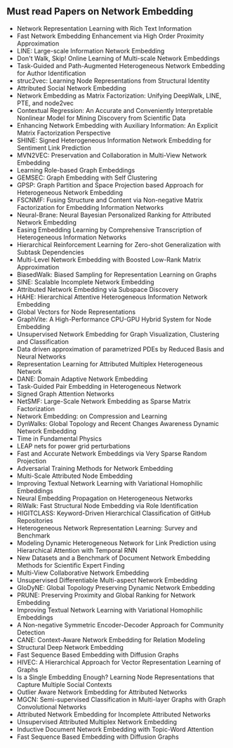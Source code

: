 <h2> Must read Papers on Network Embedding</h2>
<ul>

                             

 <li><a target="_blank" href="https://github.com/manjunath5496/Must-read-Papers-on-Network-Embedding/blob/master/pof(1).pdf" style="text-decoration:none;">Network Representation Learning with Rich Text Information</a></li>

 <li><a target="_blank" href="https://github.com/manjunath5496/Must-read-Papers-on-Network-Embedding/blob/master/pof(2).pdf" style="text-decoration:none;">Fast Network Embedding Enhancement via High Order Proximity Approximation</a></li>

<li><a target="_blank" href="https://github.com/manjunath5496/Must-read-Papers-on-Network-Embedding/blob/master/pof(3).pdf" style="text-decoration:none;">LINE: Large-scale Information Network Embedding</a></li>
 <li><a target="_blank" href="https://github.com/manjunath5496/Must-read-Papers-on-Network-Embedding/blob/master/pof(4).pdf" style="text-decoration:none;">Don't Walk, Skip! Online Learning of Multi-scale Network Embeddings</a></li>                              




<li><a target="_blank" href="https://github.com/manjunath5496/Must-read-Papers-on-Network-Embedding/blob/master/pof(5).pdf" style="text-decoration:none;">Task-Guided and Path-Augmented Heterogeneous Network Embedding for Author Identification</a></li>
<li><a target="_blank" href="https://github.com/manjunath5496/Must-read-Papers-on-Network-Embedding/blob/master/pof(6).pdf" style="text-decoration:none;">struc2vec: Learning Node Representations from Structural Identity</a></li>
 <li><a target="_blank" href="https://github.com/manjunath5496/Must-read-Papers-on-Network-Embedding/blob/master/pof(7).pdf" style="text-decoration:none;">Attributed Social Network Embedding</a></li>

 <li><a target="_blank" href="https://github.com/manjunath5496/Must-read-Papers-on-Network-Embedding/blob/master/pof(8).pdf" style="text-decoration:none;"> Network Embedding as Matrix Factorization: Unifying DeepWalk, LINE, PTE, and node2vec </a></li>
   <li><a target="_blank" href="https://github.com/manjunath5496/Must-read-Papers-on-Network-Embedding/blob/master/pof(9).pdf" style="text-decoration:none;">Contextual Regression: An Accurate and Conveniently Interpretable Nonlinear Model for Mining Discovery from Scientific Data</a></li>
  
   
 <li><a target="_blank" href="https://github.com/manjunath5496/Must-read-Papers-on-Network-Embedding/blob/master/pof(10).pdf" style="text-decoration:none;">Enhancing Network Embedding with Auxiliary Information: An Explicit Matrix Factorization Perspective</a></li>                              
<li><a target="_blank" href="https://github.com/manjunath5496/Must-read-Papers-on-Network-Embedding/blob/master/pof(11).pdf" style="text-decoration:none;">SHINE: Signed Heterogeneous Information Network Embedding for Sentiment Link Prediction</a></li>
<li><a target="_blank" href="https://github.com/manjunath5496/Must-read-Papers-on-Network-Embedding/blob/master/pof(12).pdf" style="text-decoration:none;">MVN2VEC: Preservation and Collaboration in Multi-View Network Embedding</a></li>
<li><a target="_blank" href="https://github.com/manjunath5496/Must-read-Papers-on-Network-Embedding/blob/master/pof(13).pdf" style="text-decoration:none;">Learning Role-based Graph Embeddings</a></li>

<li><a target="_blank" href="https://github.com/manjunath5496/Must-read-Papers-on-Network-Embedding/blob/master/pof(14).pdf" style="text-decoration:none;">GEMSEC: Graph Embedding with Self Clustering</a></li>
                              
<li><a target="_blank" href="https://github.com/manjunath5496/Must-read-Papers-on-Network-Embedding/blob/master/pof(15).pdf" style="text-decoration:none;">GPSP: Graph Partition and Space Projection based Approach for Heterogeneous Network Embedding</a></li>

<li><a target="_blank" href="https://github.com/manjunath5496/Must-read-Papers-on-Network-Embedding/blob/master/pof(16).pdf" style="text-decoration:none;">FSCNMF: Fusing Structure and Content via Non-negative Matrix Factorization for Embedding Information Networks</a></li>

  <li><a target="_blank" href="https://github.com/manjunath5496/Must-read-Papers-on-Network-Embedding/blob/master/pof(17).pdf" style="text-decoration:none;">Neural-Brane: Neural Bayesian Personalized Ranking for Attributed Network Embedding</a></li>   
  
<li><a target="_blank" href="https://github.com/manjunath5496/Must-read-Papers-on-Network-Embedding/blob/master/pof(18).pdf" style="text-decoration:none;">Easing Embedding Learning by Comprehensive Transcription of Heterogeneous Information Networks</a></li> 

  
<li><a target="_blank" href="https://github.com/manjunath5496/Must-read-Papers-on-Network-Embedding/blob/master/pof(19).pdf" style="text-decoration:none;">Hierarchical Reinforcement Learning for Zero-shot Generalization with Subtask Dependencies</a></li> 

<li><a target="_blank" href="https://github.com/manjunath5496/Must-read-Papers-on-Network-Embedding/blob/master/pof(20).pdf" style="text-decoration:none;">Multi-Level Network Embedding with Boosted Low-Rank Matrix Approximation</a></li>

<li><a target="_blank" href="https://github.com/manjunath5496/Must-read-Papers-on-Network-Embedding/blob/master/pof(21).pdf" style="text-decoration:none;">BiasedWalk: Biased Sampling for Representation Learning on Graphs</a></li>
<li><a target="_blank" href="https://github.com/manjunath5496/Must-read-Papers-on-Network-Embedding/blob/master/pof(22).pdf" style="text-decoration:none;">SINE: Scalable Incomplete Network Embedding</a></li> 
 
 
 
 
 
 <li><a target="_blank" href="https://github.com/manjunath5496/Must-read-Papers-on-Network-Embedding/blob/master/pof(23).pdf" style="text-decoration:none;">Attributed Network Embedding via Subspace Discovery</a></li> 
 

   <li><a target="_blank" href="https://github.com/manjunath5496/Must-read-Papers-on-Network-Embedding/blob/master/pof(24).pdf" style="text-decoration:none;">HAHE: Hierarchical Attentive Heterogeneous Information Network Embedding</a></li>
 
   <li><a target="_blank" href="https://github.com/manjunath5496/Must-read-Papers-on-Network-Embedding/blob/master/pof(25).pdf" style="text-decoration:none;">Global Vectors for Node Representations</a></li>                              
 <li><a target="_blank" href="https://github.com/manjunath5496/Must-read-Papers-on-Network-Embedding/blob/master/pof(26).pdf" style="text-decoration:none;">GraphVite: A High-Performance CPU-GPU Hybrid System for Node Embedding</a></li>
 
 
 
 <li><a target="_blank" href="https://github.com/manjunath5496/Must-read-Papers-on-Network-Embedding/blob/master/pof(27).pdf" style="text-decoration:none;">Unsupervised Network Embedding for Graph Visualization, Clustering and Classification</a></li>
   
 
   <li><a target="_blank" href="https://github.com/manjunath5496/Must-read-Papers-on-Network-Embedding/blob/master/pof(28).pdf" style="text-decoration:none;">Data driven approximation of parametrized PDEs by Reduced Basis and Neural Networks</a></li>
 
   <li><a target="_blank" href="https://github.com/manjunath5496/Must-read-Papers-on-Network-Embedding/blob/master/pof(29).pdf" style="text-decoration:none;">Representation Learning for Attributed Multiplex Heterogeneous Network</a></li>                              

  <li><a target="_blank" href="https://github.com/manjunath5496/Must-read-Papers-on-Network-Embedding/blob/master/pof(30).pdf" style="text-decoration:none;">DANE: Domain Adaptive Network Embedding</a></li>
 
   <li><a target="_blank" href="https://github.com/manjunath5496/Must-read-Papers-on-Network-Embedding/blob/master/pof(31).pdf" style="text-decoration:none;">Task-Guided Pair Embedding in Heterogeneous Network</a></li> 
    <li><a target="_blank" href="https://github.com/manjunath5496/Must-read-Papers-on-Network-Embedding/blob/master/pof(32).pdf" style="text-decoration:none;">Signed Graph Attention Networks</a></li> 

   <li><a target="_blank" href="https://github.com/manjunath5496/Must-read-Papers-on-Network-Embedding/blob/master/pof(33).pdf" style="text-decoration:none;">NetSMF: Large-Scale Network Embedding as Sparse Matrix Factorization</a></li>                              

  <li><a target="_blank" href="https://github.com/manjunath5496/Must-read-Papers-on-Network-Embedding/blob/master/pof(34).pdf" style="text-decoration:none;">Network Embedding: on Compression and Learning</a></li> 
 
  <li><a target="_blank" href="https://github.com/manjunath5496/Must-read-Papers-on-Network-Embedding/blob/master/pof(35).pdf" style="text-decoration:none;">DynWalks: Global Topology and Recent Changes Awareness Dynamic Network Embedding</a></li> 

  <li><a target="_blank" href="https://github.com/manjunath5496/Must-read-Papers-on-Network-Embedding/blob/master/pof(36).pdf" style="text-decoration:none;">Time in Fundamental Physics</a></li> 
 
<li><a target="_blank" href="https://github.com/manjunath5496/Must-read-Papers-on-Network-Embedding/blob/master/pof(37).pdf" style="text-decoration:none;">LEAP nets for power grid perturbations</a></li>
 <li><a target="_blank" href="https://github.com/manjunath5496/Must-read-Papers-on-Network-Embedding/blob/master/pof(38).pdf" style="text-decoration:none;">Fast and Accurate Network Embeddings via Very Sparse Random Projection</a></li>
<li><a target="_blank" href="https://github.com/manjunath5496/Must-read-Papers-on-Network-Embedding/blob/master/pof(39).pdf" style="text-decoration:none;">Adversarial Training Methods for Network Embedding</a></li>
 <li><a target="_blank" href="https://github.com/manjunath5496/Must-read-Papers-on-Network-Embedding/blob/master/pof(40).pdf" style="text-decoration:none;">Multi-Scale Attributed Node Embedding</a></li>                              
<li><a target="_blank" href="https://github.com/manjunath5496/Must-read-Papers-on-Network-Embedding/blob/master/pof(41).pdf" style="text-decoration:none;">Improving Textual Network Learning with Variational Homophilic Embeddings</a></li>
<li><a target="_blank" href="https://github.com/manjunath5496/Must-read-Papers-on-Network-Embedding/blob/master/pof(42).pdf" style="text-decoration:none;">Neural Embedding Propagation on Heterogeneous Networks</a></li>
 
  <li><a target="_blank" href="https://github.com/manjunath5496/Must-read-Papers-on-Network-Embedding/blob/master/pof(43).pdf" style="text-decoration:none;">RiWalk: Fast Structural Node Embedding via Role Identification</a></li>
 <li><a target="_blank" href="https://github.com/manjunath5496/Must-read-Papers-on-Network-Embedding/blob/master/pof(44).pdf" style="text-decoration:none;">HIGITCLASS: Keyword-Driven Hierarchical Classification of GitHub Repositories</a></li>
   <li><a target="_blank" href="https://github.com/manjunath5496/Must-read-Papers-on-Network-Embedding/blob/master/pof(45).pdf" style="text-decoration:none;">Heterogeneous Network Representation Learning: Survey and Benchmark</a></li>  
   
<li><a target="_blank" href="https://github.com/manjunath5496/Must-read-Papers-on-Network-Embedding/blob/master/pof(46).pdf" style="text-decoration:none;">Modeling Dynamic Heterogeneous Network for Link Prediction using Hierarchical Attention with Temporal RNN</a></li> 
                             
<li><a target="_blank" href="https://github.com/manjunath5496/Must-read-Papers-on-Network-Embedding/blob/master/pof(47).pdf" style="text-decoration:none;">New Datasets and a Benchmark of Document Network Embedding Methods for Scientific Expert Finding</a></li>
<li><a target="_blank" href="https://github.com/manjunath5496/Must-read-Papers-on-Network-Embedding/blob/master/pof(48).pdf" style="text-decoration:none;">Multi-View Collaborative Network Embedding</a></li>

<li><a target="_blank" href="https://github.com/manjunath5496/Must-read-Papers-on-Network-Embedding/blob/master/pof(49).pdf" style="text-decoration:none;">Unsupervised Differentiable Multi-aspect Network Embedding </a></li>
                              
<li><a target="_blank" href="https://github.com/manjunath5496/Must-read-Papers-on-Network-Embedding/blob/master/pof(50).pdf" style="text-decoration:none;">GloDyNE: Global Topology Preserving Dynamic Network Embedding</a></li>
<li><a target="_blank" href="https://github.com/manjunath5496/Must-read-Papers-on-Network-Embedding/blob/master/pof(51).pdf" style="text-decoration:none;">PRUNE: Preserving Proximity and Global Ranking for Network Embedding</a></li>
<li><a target="_blank" href="https://github.com/manjunath5496/Must-read-Papers-on-Network-Embedding/blob/master/pof(52).pdf" style="text-decoration:none;">Improving Textual Network Learning with Variational Homophilic Embeddings</a></li>

<li><a target="_blank" href="https://github.com/manjunath5496/Must-read-Papers-on-Network-Embedding/blob/master/pof(53).pdf" style="text-decoration:none;">A Non-negative Symmetric Encoder-Decoder Approach for Community Detection</a></li>
 
<li><a target="_blank" href="https://github.com/manjunath5496/Must-read-Papers-on-Network-Embedding/blob/master/pof(54).pdf" style="text-decoration:none;">CANE: Context-Aware Network Embedding for Relation Modeling </a></li>

<li><a target="_blank" href="https://github.com/manjunath5496/Must-read-Papers-on-Network-Embedding/blob/master/pof(55).pdf" style="text-decoration:none;">Structural Deep Network Embedding</a></li>
 
  <li><a target="_blank" href="https://github.com/manjunath5496/Must-read-Papers-on-Network-Embedding/blob/master/pof(56).pdf" style="text-decoration:none;">Fast Sequence Based Embedding with Diffusion Graphs </a></li>                              

  <li><a target="_blank" href="https://github.com/manjunath5496/Must-read-Papers-on-Network-Embedding/blob/master/pof(57).pdf" style="text-decoration:none;">HIVEC: A Hierarchical Approach for Vector Representation Learning of Graphs</a></li>
 
   <li><a target="_blank" href="https://github.com/manjunath5496/Must-read-Papers-on-Network-Embedding/blob/master/pof(58).pdf" style="text-decoration:none;">Is a Single Embedding Enough? Learning Node Representations that Capture Multiple Social Contexts</a></li>
    <li><a target="_blank" href="https://github.com/manjunath5496/Must-read-Papers-on-Network-Embedding/blob/master/pof(59).pdf" style="text-decoration:none;">Outlier Aware Network Embedding for Attributed Networks</a></li>
 
 
 
 
 
  <li><a target="_blank" href="https://github.com/manjunath5496/Must-read-Papers-on-Network-Embedding/blob/master/pof(60).pdf" style="text-decoration:none;">MGCN: Semi-supervised Classification in Multi-layer Graphs with Graph Convolutional Networks</a></li>
 
   <li><a target="_blank" href="https://github.com/manjunath5496/Must-read-Papers-on-Network-Embedding/blob/master/pof(61).pdf" style="text-decoration:none;">Attributed Network Embedding for Incomplete Attributed Networks</a></li>
 
   <li><a target="_blank" href="https://github.com/manjunath5496/Must-read-Papers-on-Network-Embedding/blob/master/pof(62).pdf" style="text-decoration:none;">Unsupervised Attributed Multiplex Network Embedding</a></li>
 
   <li><a target="_blank" href="https://github.com/manjunath5496/Must-read-Papers-on-Network-Embedding/blob/master/pof(63).pdf" style="text-decoration:none;">Inductive Document Network Embedding with Topic-Word Attention</a></li>                              

  <li><a target="_blank" href="https://github.com/manjunath5496/Must-read-Papers-on-Network-Embedding/blob/master/pof(64).pdf" style="text-decoration:none;">Fast Sequence Based Embedding with Diffusion Graphs</a></li>
 
 </ul>
